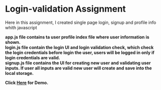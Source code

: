 # Login-validation Assignment
Here in this assignment, I created single page login, signup and profile info whith javascript

<b>app.js<b/> file contains ta user profile index file where user information is shown.<br/>
<b>login.js<b/> file contain the login UI and login validation check, which check the login credentials before login the user, users will be logged in only if login credentials are valid.<br/>
signup.js file contains the UI for creating new user and validating user inputs. If user all inputs are valid new user will create and save into the local storage.

Click [Here](https://raw.githack.com/prabesh-regmi/login-validation/main/index.html) for Demo.

